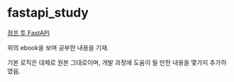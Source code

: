 # fastapi_study

[점프 투 FastAPI](https://wikidocs.net/book/8531)

위의 ebook을 보며 공부한 내용을 기재.

기본 로직은 대체로 원본 그대로이며, 개발 과정에 도움이 될 만한 내용을 몇가지 추가하였음.

